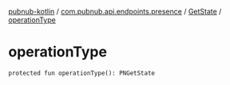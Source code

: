 [pubnub-kotlin](../../index.md) / [com.pubnub.api.endpoints.presence](../index.md) / [GetState](index.md) / [operationType](./operation-type.md)

# operationType

`protected fun operationType(): PNGetState`